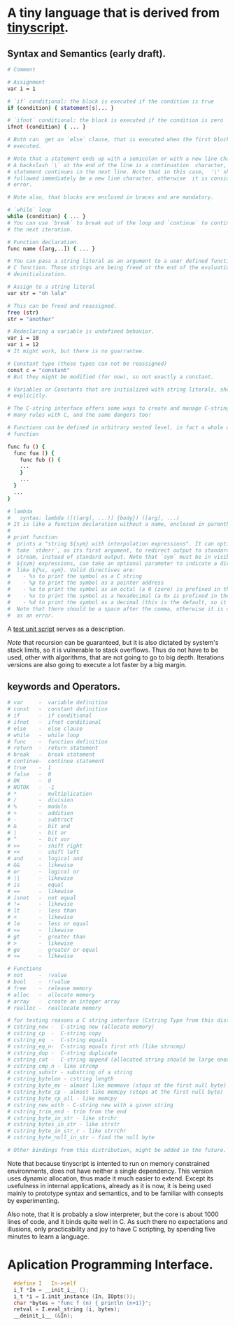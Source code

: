 # A tiny language that is derived from [tinyscript](https://github.com/totalspectrum/tinyscript).

## Syntax and Semantics (early draft).
```sh
# Comment

# Assignment
var i = 1

# `if` conditional: the block is executed if the condition is true
if (condition) { statement[s]... }

# `ifnot` conditional: the block is executed if the condition is zero
ifnot (condition) { ... }

# Both can  get an `else` clause, that is executed when the first block is not
# executed.

# Note that a statement ends up with a semicolon or with a new line character.
# A backslash `\` at the end of the line is a continuation  character, so  the
# statement continues in the next line. Note that in this case,  '\' should be
# followed immediately be a new line character, otherwise  it is considered an
# error.

# Note also, that blocks are enclosed in braces and are mandatory.

# `while` loop
while (condition) { ... }
# You can use `break` to break out of the loop and `continue` to continue with
# the next iteration.

# Function declaration.
func name ([arg,..]) { ... }

# You can pass a string literal as an argument to a user defined function, or to a
# C function. Those strings are being freed at the end of the evaluation or at the
# deinitialization.

# Assign to a string literal
var str = "oh lala"

# This can be freed and reassigned.
free (str)
str = "another"

# Redeclaring a variable is undefined behavior.
var i = 10
var i = 12
# It might work, but there is no guarrantee.

# Constant type (those types can not be reassigned)
const c = "constant"
# But they might be modified (for now), so not exactly a constant.

# Variables or Constants that are initialized with string literals, should be freed
# explicitly.

# The C-string interface offers some ways to create and manage C-strings. Those share
# many rules with C, and the same dangers too!

# Functions can be defined in arbitrary nested level, in fact a whole unit can be a
# function

func fu () {
  func fua () {
    func fub () {
    ...
    }
    ...
  }
  ...
}

# lambda
#   syntax: lambda ([([arg], ...)] {body}) ([arg], ...)
# It is like a function declaration without a name, enclosed in parentheses.
#
# print function
#  prints a "string ${sym} with interpolation expressions". It can optionally
#  take `stderr`, as its first argument, to redirect output to standard error
#  stream, instead of standard output. Note that `sym` must be in visible scope.
#  ${sym} expressions, can take an optional parameter to indicate a directive,
#  like ${%s, sym}. Valid directives are:
#    - %s to print the symbol as a C string
#    - %p to print the symbol as a pointer address
#    - %o to print the symbol as an octal (a 0 (zero) is prefixed in the output)
#    - %x to print the symbol as a hexadecimal (a 0x is prefixed in the output)
#    - %d to print the symbol as a decimal (this is the default, so it can be omited)
#  Note that there should be a space after the comma, otherwise it is considered
#  as an error.
```
A [test unit script](../tests/interpreter_semantics.i) serves as a description.

*Note* that recursion can be guaranteed, but it is also dictated by system's stack
limits, so it is vulnerable to stack overflows. Thus do not have to be used, other
with algorithms, that are not going to go to big depth. Iterations versions are also
going to execute a lot faster by a big margin.

## keywords and Operators.
```sh
# var     -  variable definition
# const   -  constant definition
# if      -  if conditional
# ifnot   -  ifnot conditional
# else    -  else clause
# while   -  while loop
# func    -  function definition
# return  -  return statement
# break   -  break statement
# continue-  continue statement
# true    -  1
# false   -  0
# OK      -  0
# NOTOK   -  -1
# *       -  multiplication
# /       -  division
# %       -  modulo
# +       -  addition
# -       -  subtract
# &       -  bit and
# |       -  bit or
# ^       -  bit xor
# >>      -  shift right
# <<      -  shift left
# and     -  logical and
# &&      -  likewise
# or      -  logical or
# ||      -  likewise
# is      -  equal
# ==      -  likewise
# isnot   -  not equal
# !=      -  likewise
# lt      -  less than
# <       -  likewise
# le      -  less or equal
# <=      -  likewise
# gt      -  greater than
# >       -  likewise
# ge      -  greater or equal
# >=      -  likewise

# Functions
# not     -  !value
# bool    -  !!value
# free    -  release memory
# alloc   -  allocate memory
# array   -  create an integer array
# realloc -  reallocate memory

# for testing reasons a C string interface (Cstring Type from this distribution)
# cstring_new -  C-string new (allocate memory)
# cstring_cp  -  C-string copy
# cstring_eq  -  C-string equals
# cstring_eq_n-  C-string equals first nth (like strncmp)
# cstring_dup -  C-string duplicate
# cstring_cat -  C-string append (allocated string should be large enough)
# cstring_cmp_n - like strcmp
# cstring_substr - substring of a string
# cstring_bytelen - cstring length
# cstring_byte_mv - almost like memmove (stops at the first null byte)
# cstring_byte_cp - almost like memcpy (stops at the first null byte)
# cstring_byte_cp_all - like memcpy
# cstring_new_with - C-string new with a given string
# cstring_trim_end - trim from the end
# cstring_byte_in_str - like strchr
# cstring_bytes_in_str - like strstr
# cstring_byte_in_str_r - like strrchr
# cstring_byte_null_in_str - find the null byte

# Other bindings from this distribution, might be added in the future.
```
Note that because tinyscript is intented to run on memory constrained environments,
does not have neither a single dependency.  This version  uses  dynamic allocation,
thus made  it much  easier to extend. Except its usefulness in internal applications,
already as it is now, it is being used mainly to prototype syntax and semantics, and
to be familiar with consepts by experimenting.

Also note, that it is probably a slow interpreter, but the core is about 1000 lines
of code, and it binds quite well in C. As such there no expectations and illusions,
only practicability and joy to have C scripting, by spending five minutes to learn
a language.

# Aplication Programming Interface.
```C
  #define I   In->self
  i_T *In = __init_i__ ();
  i_t *i = I.init_instance (In, IOpts());
  char *bytes = "func f (n) { println (n+1)}";
  retval = I.eval_string (i, bytes);
  __deinit_i__ (&In);
```
